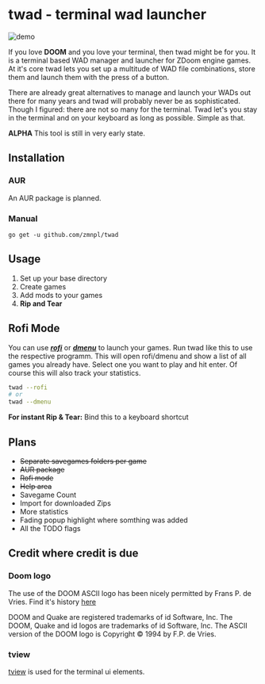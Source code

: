 # twad - terminal wad launcher

![demo](demo.gif)

If you love __DOOM__ and you love your terminal, then twad might be for you. It is a terminal based WAD manager and launcher for ZDoom engine games. At it's core twad lets you set up a multitude of WAD file combinations, store them and launch them with the press of a button.

There are already great alternatives to manage and launch your WADs out there for many years and twad will probably never be as sophisticated. Though I figured: there are not so many for the terminal. Twad let's you stay in the terminal and on your keyboard as long as possible. Simple as that.

__ALPHA__
This tool is still in very early state.

## Installation

### AUR

An AUR package is planned.

### Manual

```golang
go get -u github.com/zmnpl/twad
```

## Usage

1) Set up your base directory
2) Create games
3) Add mods to your games
4) __Rip and Tear__

## Rofi Mode

You can use [***rofi***](https://github.com/davatorium/rofi) or [***dmenu***](https://tools.suckless.org/dmenu/) to launch your games. Run twad like this to use the respective programm. This will open rofi/dmenu and show a list of all games you already have. Select one you want to play and hit enter. Of course this will also track your statistics.
```bash
twad --rofi
# or
twad --dmenu
```
**For instant Rip & Tear:** Bind this to a keyboard shortcut


## Plans

- ~~Separate savegames folders per game~~
- ~~AUR package~~
- ~~Rofi mode~~
- ~~Help area~~
- Savegame Count
- Import for downloaded Zips
- More statistics
- Fading popup highlight where somthing was added
- All the TODO flags

## Credit where credit is due

### Doom logo

The use of the DOOM ASCII logo has been nicely permitted by Frans P. de Vries. Find it's history [here](http://www.gamers.org/~fpv/doomlogo.html)

DOOM and Quake are registered trademarks of id Software, Inc. The DOOM, Quake and id logos are trademarks of id Software, Inc. The ASCII version of the DOOM logo is Copyright © 1994 by F.P. de Vries.

### tview

[tview](https://github.com/rivo/tview) is used for the terminal ui elements.

